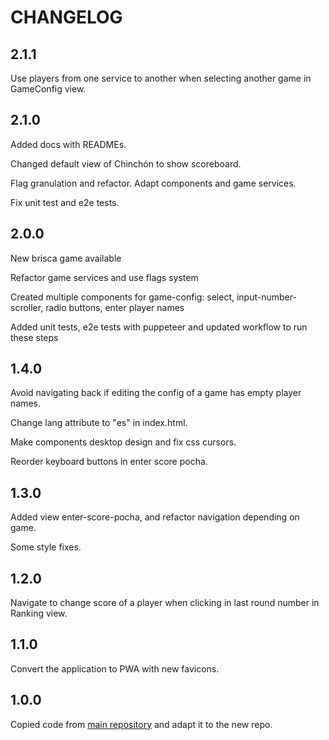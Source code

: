 # CHANGELOG

## 2.1.1

Use players from one service to another when selecting another game in GameConfig view.

## 2.1.0

Added docs with READMEs.

Changed default view of Chinchón to show scoreboard.

Flag granulation and refactor. Adapt components and game services.

Fix unit test and e2e tests.

## 2.0.0

New brisca game available

Refactor game services and use flags system

Created multiple components for game-config: select, input-number-scroller, radio buttons, enter player names

Added unit tests, e2e tests with puppeteer and updated workflow to run these steps

## 1.4.0

Avoid navigating back if editing the config of a game has empty player names.

Change lang attribute to "es" in index.html.

Make components desktop design and fix css cursors.

Reorder keyboard buttons in enter score pocha.

## 1.3.0

Added view enter-score-pocha, and refactor navigation depending on game.

Some style fixes.

## 1.2.0

Navigate to change score of a player when clicking in last round number in Ranking view.

## 1.1.0

Convert the application to PWA with new favicons.

## 1.0.0

Copied code from [main repository](https://github.com/jaimemartinmartin15/jaimeelingeniero.es) and adapt it to the new repo.
